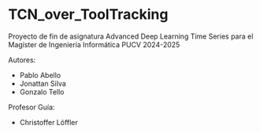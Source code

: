 # TCN_over_ToolTracking

Proyecto de fin de asignatura Advanced Deep Learning Time Series para el Magíster de Ingeniería Informática PUCV 2024-2025 

Autores: 
* Pablo Abello
* Jonattan Silva
* Gonzalo Tello

Profesor Guía:
* Christoffer Löffler

